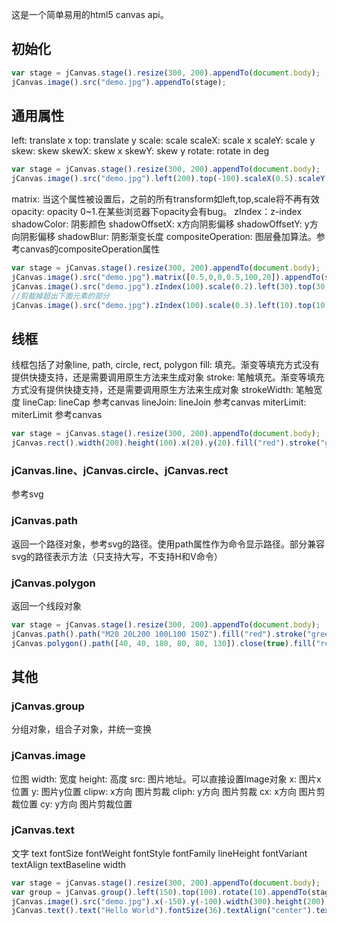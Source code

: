 这是一个简单易用的html5 canvas api。
## 初始化
```javascript
var stage = jCanvas.stage().resize(300, 200).appendTo(document.body);
jCanvas.image().src("demo.jpg").appendTo(stage);
```
## 通用属性
left: translate x
top: translate y
scale: scale
scaleX: scale x
scaleY: scale y
skew: skew
skewX: skew x
skewY: skew y
rotate: rotate in deg
```javascript
var stage = jCanvas.stage().resize(300, 200).appendTo(document.body);
jCanvas.image().src("demo.jpg").left(200).top(-100).scaleX(0.5).scaleY(0.6).skewX(20).skewY(10).rotate(100).appendTo(stage);
```
matrix: 当这个属性被设置后，之前的所有transform如left,top,scale将不再有效
opacity: opacity 0~1.在某些浏览器下opacity会有bug。
zIndex：z-index
shadowColor: 阴影颜色
shadowOffsetX: x方向阴影偏移
shadowOffsetY: y方向阴影偏移
shadowBlur: 阴影渐变长度
compositeOperation: 图层叠加算法。参考canvas的compositeOperation属性
```javascript
var stage = jCanvas.stage().resize(300, 200).appendTo(document.body);
jCanvas.image().src("demo.jpg").matrix([0.5,0,0,0.5,100,20]).appendTo(stage);
jCanvas.image().src("demo.jpg").zIndex(100).scale(0.2).left(30).top(30).shadowColor("red").shadowBlur(20).appendTo(stage);
//剪裁掉超出下面元素的部分
jCanvas.image().src("demo.jpg").zIndex(100).scale(0.3).left(10).top(10).compositeOperation("destination-in").appendTo(stage);
```
## 线框
线框包括了对象line, path, circle, rect, polygon
fill: 填充。渐变等填充方式没有提供快捷支持，还是需要调用原生方法来生成对象
stroke: 笔触填充。渐变等填充方式没有提供快捷支持，还是需要调用原生方法来生成对象
strokeWidth: 笔触宽度
lineCap: lineCap 参考canvas
lineJoin: lineJoin 参考canvas
miterLimit: miterLimit 参考canvas
```javascript
var stage = jCanvas.stage().resize(300, 200).appendTo(document.body);
jCanvas.rect().width(200).height(100).x(20).y(20).fill("red").stroke("green").strokeWidth(5).appendTo(stage);
```
### jCanvas.line、jCanvas.circle、jCanvas.rect
参考svg
### jCanvas.path
返回一个路径对象，参考svg的路径。使用path属性作为命令显示路径。部分兼容svg的路径表示方法（只支持大写，不支持H和V命令）
### jCanvas.polygon
返回一个线段对象
```javascript
var stage = jCanvas.stage().resize(300, 200).appendTo(document.body);
jCanvas.path().path("M20 20L200 100L100 150Z").fill("red").stroke("green").strokeWidth(5).appendTo(stage);
jCanvas.polygon().path([40, 40, 180, 80, 80, 130]).close(true).fill("red").stroke("green").strokeWidth(5).appendTo(stage);
```
## 其他
### jCanvas.group
分组对象，组合子对象，并统一变换
### jCanvas.image
位图
width: 宽度
height: 高度
src: 图片地址。可以直接设置Image对象
x: 图片x位置
y: 图片y位置
clipw: x方向 图片剪裁
cliph: y方向 图片剪裁
cx: x方向 图片剪裁位置
cy: y方向 图片剪裁位置
### jCanvas.text
文字
text
fontSize
fontWeight
fontStyle
fontFamily
lineHeight
fontVariant
textAlign
textBaseline
width
```javascript
var stage = jCanvas.stage().resize(300, 200).appendTo(document.body);
var group = jCanvas.group().left(150).top(100).rotate(10).appendTo(stage);
jCanvas.image().src("demo.jpg").x(-150).y(-100).width(300).height(200).appendTo(group);
jCanvas.text().text("Hello World").fontSize(36).textAlign("center").textBaseline("middle").fill("red").appendTo(group);
```